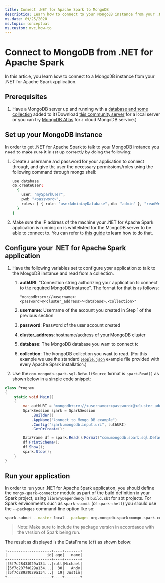 ```yaml
---
title: Connect .NET for Apache Spark to MongoDB
description: Learn how to connect to your MongoDB instance from your .NET for Apache Spark application.
ms.date: 09/25/2020
ms.topic: conceptual
ms.custom: mvc,how-to
---
```


# Connect to MongoDB from .NET for Apache Spark

In this article, you learn how to connect to a MongoDB instance from your .NET for Apache Spark application.

## Prerequisites

1. Have a MongoDB server up and running with a [database and some collection](https://docs.mongodb.com/manual/core/databases-and-collections/) added to it (Download [this community server](https://www.mongodb.com/try/download/community) for a local server or you can try [MongoDB Atlas](https://www.mongodb.com/cloud/atlas) for a cloud MongoDB service.)

## Set up your MongoDB instance

In order to get .NET for Apache Spark to talk to your MongoDB instance you need to make sure it is set up correctly by doing the following:

1. Create a username and password for your application to connect through, and give the user the necessary permissions/roles using the following command through mongo shell:

    ```bash
    use database
    db.createUser(
      {
        user: "mySparkUser",
        pwd: "<password>",
        roles: [ { role: "userAdminAnyDatabase", db: "admin" }, "readWriteAnyDatabase" ]
      }
    )
    ```

2. Make sure the IP address of the machine your .NET for Apache Spark application is running on is whitelisted for the MongoDB server to be able to connect to. You can refer to [this guide](https://docs.atlas.mongodb.com/security/add-ip-address-to-list/) to learn how to do that.

## Configure your .NET for Apache Spark application

1. Have the following variables set to configure your application to talk to the MongoDB instance and read from a collection.
    1. **authURI**: "Connection string authorizing your application to connect to the required MongoDB instance". The format for that is as follows:

        ```
        "mongodb+srv://<username>:<password>@<cluster_address>/<database>.<collection>"
        ```

    2. **username**: Username of the account you created in Step 1 of the previous section
    3. **password**: Password of the user account created
    4. **cluster_address**: hostname/address of your MongoDB cluster
    5. **database**: The MongoDB database you want to connect to
    6. **collection**: The MongoDB collection you want to read. (For this example we use the standard [`people.json`](https://github.com/apache/spark/blob/master/examples/src/main/resources/people.json) example file provided with every Apache Spark installation.)

2. Use the `com.mongodb.spark.sql.DefaultSource` format is `spark.Read()` as shown below in a simple code snippet:

```csharp
class Program
{
    static void Main()
    {
        var authURI = "mongodb+srv://<username>:<password>@<cluster_address>/<database>.<collection>?retryWrites=true&w=majority";
        SparkSession spark = SparkSession
            .Builder()
            .AppName("Connect to Mongo DB example")
            .Config("spark.mongodb.input.uri", authURI)
            .GetOrCreate();

        DataFrame df = spark.Read().Format("com.mongodb.spark.sql.DefaultSource").Load();
        df.PrintSchema();
        df.Show();
        spark.Stop();
    }
}
```

## Run your application

In order to run your .NET for Apache Spark application, you should define the `mongo-spark-connector` module as part of the build definition in your Spark project, using `libraryDependency` in `build.sbt` for sbt projects. For Spark environments such as `spark-submit` (or `spark-shell`) you should use the `--packages` command-line option like so:

```bash
spark-submit --master local --packages org.mongodb.spark:mongo-spark-connector_2.12:3.0.0 --class org.apache.spark.deploy.dotnet.DotnetRunner microsoft-spark-<version>.jar yourApp.exe
```

> Note: Make sure to include the package version in accordance with the version of Spark being run.

The result as displayed is the DataFrame (`df`) as shown below:

```text
+--------------------+----+-------+
|                 _id| age|   name|
+--------------------+----+-------+
|[5f7c28438029a134...|null|Michael|
|[5f7c287f8029a134...|  30|   Andy|
|[5f7c289a8029a134...|  19| Justin|
+--------------------+----+-------+
```
